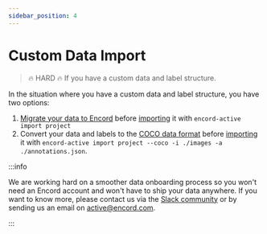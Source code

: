 ```yaml
---
sidebar_position: 4
---
```


# Custom Data Import

> 🔥 HARD 🔥 If you have a custom data and label structure.

In the situation where you have a custom data and label structure, you have two options:

1. [Migrate your data to Encord](../../sdk/migrating-data) before [importing](./import-encord-project) it with
   `encord-active import project`
2. Convert your data and labels to the [COCO data format][coco-format] before [importing](./import-coco-project) it with
   `encord-active import project --coco -i ./images -a ./annotations.json`.

:::info

We are working hard on a smoother data onboarding process so you won't need an Encord account and won't have to ship your data anywhere.
If you want to know more, please contact us via the [Slack community][slack-invite] or by sending us an email on [active@encord.com](mailto:active@encord.com).

:::

[slack-invite]: https://join.slack.com/t/encordactive/shared_invite/zt-1hc2vqur9-Fzj1EEAHoqu91sZ0CX0A7Q
[coco-format]: https://cocodataset.org/#format-data

